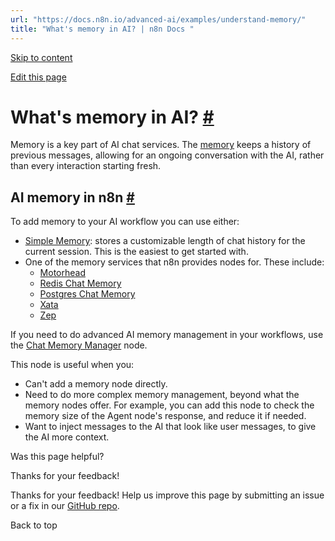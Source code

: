 ```yaml
---
url: "https://docs.n8n.io/advanced-ai/examples/understand-memory/"
title: "What's memory in AI? | n8n Docs "
---
```


[Skip to content](https://docs.n8n.io/advanced-ai/examples/understand-memory/#whats-memory-in-ai)

[Edit this page](https://github.com/n8n-io/n8n-docs/edit/main/docs/advanced-ai/examples/understand-memory.md "Edit this page")

# What's memory in AI? [\#](https://docs.n8n.io/advanced-ai/examples/understand-memory/\#whats-memory-in-ai "Permanent link")

Memory is a key part of AI chat services. The [memory](https://docs.n8n.io/glossary/#ai-memory) keeps a history of previous messages, allowing for an ongoing conversation with the AI, rather than every interaction starting fresh.

## AI memory in n8n [\#](https://docs.n8n.io/advanced-ai/examples/understand-memory/\#ai-memory-in-n8n "Permanent link")

To add memory to your AI workflow you can use either:

- [Simple Memory](https://docs.n8n.io/integrations/builtin/cluster-nodes/sub-nodes/n8n-nodes-langchain.memorybufferwindow/): stores a customizable length of chat history for the current session. This is the easiest to get started with.
- One of the memory services that n8n provides nodes for. These include:
  - [Motorhead](https://docs.n8n.io/integrations/builtin/cluster-nodes/sub-nodes/n8n-nodes-langchain.memorymotorhead/)
  - [Redis Chat Memory](https://docs.n8n.io/integrations/builtin/cluster-nodes/sub-nodes/n8n-nodes-langchain.memoryredischat/)
  - [Postgres Chat Memory](https://docs.n8n.io/integrations/builtin/cluster-nodes/sub-nodes/n8n-nodes-langchain.memorypostgreschat/)
  - [Xata](https://docs.n8n.io/integrations/builtin/cluster-nodes/sub-nodes/n8n-nodes-langchain.memoryxata/)
  - [Zep](https://docs.n8n.io/integrations/builtin/cluster-nodes/sub-nodes/n8n-nodes-langchain.memoryzep/)

If you need to do advanced AI memory management in your workflows, use the [Chat Memory Manager](https://docs.n8n.io/integrations/builtin/cluster-nodes/sub-nodes/n8n-nodes-langchain.memorymanager/) node.

This node is useful when you:

- Can't add a memory node directly.
- Need to do more complex memory management, beyond what the memory nodes offer. For example, you can add this node to check the memory size of the Agent node's response, and reduce it if needed.
- Want to inject messages to the AI that look like user messages, to give the AI more context.

Was this page helpful?






Thanks for your feedback!






Thanks for your feedback! Help us improve this page by submitting an issue or a fix in our [GitHub repo](https://github.com/n8n-io/n8n-docs).


Back to top